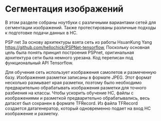 # Сегментация изображений
В этом разделе собраны ноутбуки с различными вариантами сетей для сегментации изображений.
Также протестированы различные подходы к подготовке подачи данных в НС.

PSP net
За основу архитектуры взята сеть из работы HsuanKung Yang https://github.com/hellochick/PSPNet-tensorflow,
Поскольку основная цель была понять принцип построения PSPnet, оригинальная архитектура сети была немного урезана.
Код переписан под функциональный API Tensorflow.

Для обучения сеть использует изображения самолетов и размеченную базу.
Изображения разметки записаны в формате JPEG. Этот формат несколько размывает края разметки, поэтому было необходимо предварительно
обрабатывать изображения разметки для точного разбиения на классы.
Чтобы ускорить обучение НС, файлы с изображениями и разметкой предварительно обрабатывались, весь датасет был сохранен в формате TFRecord.
Из файла TFRecord создается датагенератор, который одновременно подает на вход НС изображение и разметку.
